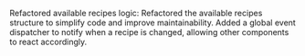 Refactored available recipes logic: Refactored the available recipes structure to simplify code and improve maintainability. Added a global event dispatcher to notify when a recipe is changed, allowing other components to react accordingly.
